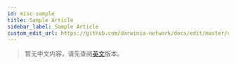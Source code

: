 ```yaml
---
id: misc-sample
title: Sample Article
sidebar_label: Sample Article
custom_edit_url: https://github.com/darwinia-network/docs/edit/master/content/zh-CN/misc-sample.md
---
```


> 暂无中文内容，请先查阅[英文](../en/misc-sample)版本。
